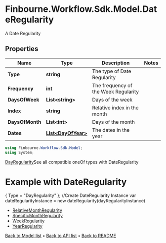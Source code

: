 # Finbourne.Workflow.Sdk.Model.DateRegularity
A Date Regularity

## Properties

Name | Type | Description | Notes
------------ | ------------- | ------------- | -------------
**Type** | **string** | The type of Date Regularity | 
**Frequency** | **int** | The frequency of the Week Regularity | 
**DaysOfWeek** | **List&lt;string&gt;** | Days of the week | 
**Index** | **string** | Relative index in the month | 
**DaysOfMonth** | **List&lt;int&gt;** | Days of the month | 
**Dates** | [**List&lt;DayOfYear&gt;**](DayOfYear.md) | The dates in the year | 

```csharp
using Finbourne.Workflow.Sdk.Model;
using System;
```
 [DayRegularity](./DayRegularity.md)See all compatible oneOf types with DateRegularity

# Example with DateRegularity
{
     Type  =  "DayRegularity"
};
//Create DateRegularity Instance
var dateRegularityInstance = new dateRegularity(dayRegularityInstance)


 * [RelativeMonthRegularity](./RelativeMonthRegularity.md)
 * [SpecificMonthRegularity](./SpecificMonthRegularity.md)
 * [WeekRegularity](./WeekRegularity.md)
 * [YearRegularity](./YearRegularity.md)

[Back to Model list](../README.md#documentation-for-models) &#8226; [Back to API list](../README.md#documentation-for-api-endpoints) &#8226; [Back to README](../README.md)
